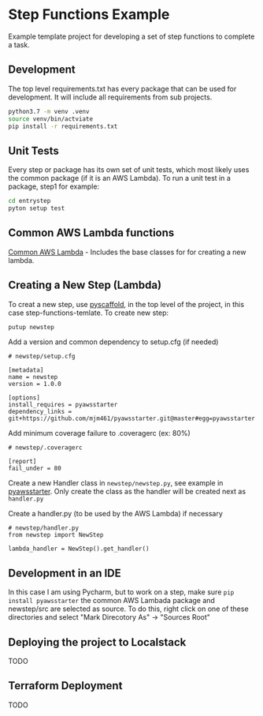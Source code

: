 # Step Functions Example
Example template project for developing a set of step functions to complete a task.

## Development
The top level requirements.txt has every package that can be used for development.
It will include all requirements from sub projects. 
```bash
python3.7 -m venv .venv
source venv/bin/actviate
pip install -r requirements.txt
```

## Unit Tests
Every step or package has its own set of unit tests, which most likely
uses the common package (if it is an AWS Lambda).  To run a unit test 
in a package, step1 for
example:
```bash
cd entrystep
pyton setup test
```

## Common AWS Lambda functions
[Common AWS Lambda](https://github.com/mjm461/pyawsstarter) - Includes the base 
classes for for creating a new lambda.

## Creating a New Step (Lambda)
To creat a new step, use [pyscaffold](https://github.com/pyscaffold/pyscaffold/), 
in the top level of the project, in this case step-functions-temlate.  To create new step:

```bash
putup newstep
```

Add a version and common dependency to setup.cfg (if needed)
```
# newstep/setup.cfg

[metadata]
name = newstep
version = 1.0.0

[options]
install_requires = pyawsstarter
dependency_links = git+https://github.com/mjm461/pyawsstarter.git@master#egg=pyawsstarter
```
Add minimum coverage failure to .coveragerc (ex: 80%)
```
# newstep/.coveragerc

[report]
fail_under = 80
```

Create a new Handler class in ```newstep/newstep.py```, 
see example in [pyawsstarter](https://github.com/mjm461/pyawsstarter). Only create the class
as the handler will be created next as ```handler.py```

Create a handler.py (to be used by the AWS Lambda) if necessary
```
# newstep/handler.py
from newstep import NewStep

lambda_handler = NewStep().get_handler()
```
## Development in an IDE
In this case I am using Pycharm, but to work on a step, make sure ```pip install pyawsstarter```
the common AWS Lambada package and newstep/src are selected as source.  To do this, right click
on one of these directories and select "Mark Direcotory As" -> "Sources Root"

## Deploying the project to Localstack
TODO

## Terraform Deployment
TODO